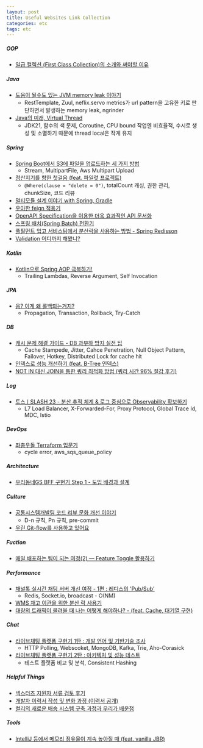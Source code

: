 ```yaml
---
layout: post
title: Useful Websites Link Collection
categories: etc
tags: etc
---
```


##### OOP

- [일급 컬렉션 (First Class Collection)의 소개와 써야할 이유](https://jojoldu.tistory.com/412)

##### Java

- [도움이 될수도 있는 JVM memory leak 이야기](https://techblog.woowahan.com/2628/)
  - RestTemplate, Zuul, neflix.servo metrics가 url pattern을 고유한 키로 판단하면서 발생하는 memory leak, ngrinder
- [Java의 미래, Virtual Thread](https://techblog.woowahan.com/15398/?fbclid=IwAR3DtFiX-vOdcMc1wlNPOESBZukFXGiPXzlMj7Ip7MGm6m9QCHhH2Yl0H5s)
  - JDK21, 함수의 색 문제, Coroutine, CPU bound 작업엔 비효율적, 수시로 생성 및 소멸하기 때문에 thread local은 작게 유지

##### Spring

- [Spring Boot에서 S3에 파일을 업로드하는 세 가지 방법](https://techblog.woowahan.com/11392)
  - Stream, MultipartFile, Aws Multipart Upload
- [정산지기를 향한 첫걸음 (feat. 파일럿 프로젝트)](https://techblog.woowahan.com/2668/)
  - `@Where(clause = "delete = 0")`, totalCount 캐싱, 권한 관리, chunkSize, 코드 리뷰
- [멀티모듈 설계 이야기 with Spring, Gradle](https://techblog.woowahan.com/2637/)
- [우아한 feign 적용기](https://techblog.woowahan.com/2630/)
- [OpenAPI Specification을 이용한 더욱 효과적인 API 문서화](https://tech.kakaopay.com/post/openapi-documentation/)
- [스프링 배치(Spring Batch) 전환기](https://blog.naver.com/tmondev/220772936562)
- [풀필먼트 입고 서비스팀에서 분산락을 사용하는 방법 - Spring Redisson](https://helloworld.kurly.com/blog/distributed-redisson-lock/)
- [Validation 어디까지 해봤니?](https://meetup.nhncloud.com/posts/223)

##### Kotlin

- [Kotlin으로 Spring AOP 극복하기!](https://tech.kakaopay.com/post/overcome-spring-aop-with-kotlin/)
  - Trailing Lambdas, Reverse Argument, Self Invocation

##### JPA

- [응? 이게 왜 롤백되는거지?](https://techblog.woowahan.com/2606/)
  - Propagation, Transaction, Rollback, Try-Catch
 
##### DB

- [캐시 문제 해결 가이드 - DB 과부하 방지 실전 팁](https://toss.tech/article/cache-traffic-tip)
  - Cache Stampede, Jitter, Cahce Penetration, Null Object Pattern, Failover, Hotkey, Distributed Lock for cache hit
- [인덱스로 성능 개선하기 (feat. B-Tree 인덱스)](https://jminc00.tistory.com/87)
- [NOT IN 대신 JOIN을 통한 쿼리 최적화 방법 (쿼리 시간 96% 절감 후기)](https://medium.com/iotrustlab/sql-optimization-from-not-in-to-left-join-16132ca048ba)

##### Log

- [토스ㅣSLASH 23 - 분산 추적 체계 & 로그 중심으로 Observability 확보하기](https://youtu.be/Ifz0LsfAG94?feature=shared)
  - L7 Load Balancer, X-Forwarded-For, Proxy Protocol, Global Trace Id, MDC, Istio

##### DevOps

- [좌충우돌 Terraform 입문기](https://techblog.woowahan.com/2646/)
  - cycle error, aws_sqs_queue_policy

##### Architecture

- [우리동네GS BFF 구현기 Step 1 - 도입 배경과 설계](https://gsretail.tistory.com/40)

##### Culture

- [공통시스템개발팀 코드 리뷰 문화 개선 이야기](https://techblog.woowahan.com/7152/)
  - D-n 규칙, Pn 규칙, pre-commit
- [우린 Git-flow를 사용하고 있어요](https://techblog.woowahan.com/2553/)


##### Fuction

- [매일 배포하는 팀이 되는 여정(2) — Feature Toggle 활용하기](https://medium.com/daangn/매일-배포하는-팀이-되는-여정-2-feature-toggle-활용하기-b52c4a1810cd)

##### Performance

- [채널톡 실시간 채팅 서버 개선 여정 - 1편 : 레디스의 'Pub/Sub'](https://channel.io/ko/blog/real-time-chat-server-1-redis-pub-sub)
  - Redis, Socket.io, broadcast - O(NM)
- [WMS 재고 이관을 위한 분산 락 사용기](https://techblog.woowahan.com/17416/)
- [대량의 트래픽이 몰려올 때 나는 어떻게 해야하나? - (feat. Cache, 대기열 구현)](https://velog.io/@joshuara7235/대량의-트래픽이-몰려올-때-나는-어떻게-해야하나-feat.-Cache-대기열-구현)

##### Chat

- [라이브채팅 플랫폼 구현기 1탄 : 개발 언어 및 기반기술 조사](https://kakaoentertainment-tech.tistory.com/109)
  - HTTP Polling, Webscoket, MongoDB, Kafka, Trie, Aho-Corasick
- [라이브채팅 플랫폼 구현기 2탄 : 아키텍처 및 성능 테스트](https://kakaoentertainment-tech.tistory.com/110)
  - 테스트 플랫폼 비교 및 분석, Consistent Hashing

##### Helpful Things

- [넥스터즈 지원자 서류 검토 후기](https://imksh.com/108)
- [개발자 이력서 작성 및 변화 과정 (이력서 공개)](https://imksh.com/120)
- [컬리의 새로운 배송 시스템 구축 과정과 우리가 배운점](https://helloworld.kurly.com/blog/2023-delivery-system/)

##### Tools

- [IntelliJ 등에서 메모리 점유율이 계속 높아질 때 (feat. vanilla JBR)](https://jojoldu.tistory.com/800)